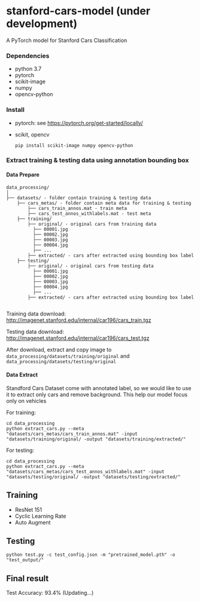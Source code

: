 # stanford-cars-model (under development)

A PyTorch model for Stanford Cars Classification

### Dependencies
- python 3.7
- pytorch
- scikit-image
- numpy
- opencv-python

### Install
- pytorch: see https://pytorch.org/get-started/locally/

- scikit, opencv
    ```angular2html
    pip install scikit-image numpy opencv-python
    ```

### Extract training & testing data using annotation bounding box

#### Data Prepare
  ```
  data_processing/
  │
  ├── datasets/ - folder contain training & testing data
      ├── cars_metas/ - folder contain meta data for training & testing
          ├── cars_train_annos.mat - train meta
          ├── cars_test_annos_withlabels.mat - test meta
      ├── training/
          ├── original/ - original cars from training data
            ├── 00001.jpg
            ├── 00002.jpg
            ├── 00003.jpg
            ├── 00004.jpg
            ├── ...
          ├── extracted/ - cars after extracted using bounding box label
      ├── testing/
          ├── original/ - original cars from testing data
            ├── 00001.jpg
            ├── 00002.jpg
            ├── 00003.jpg
            ├── 00004.jpg
            ├── ...
          ├── extracted/ - cars after extracted using bounding box label
          
  ```
  
  Training data download: http://imagenet.stanford.edu/internal/car196/cars_train.tgz 
  
  Testing data download: http://imagenet.stanford.edu/internal/car196/cars_test.tgz
  
  After download, extract and copy image to ```data_processing/datasets/training/original``` and ```data_processing/datasets/testing/original```
#### Data Extract

Standford Cars Dataset come with annotated label, so we would like to use it to extract only cars and remove background. This help our model focus only on vehicles

For training: 
```
cd data_processing
python extract_cars.py --meta "datasets/cars_metas/cars_train_annos.mat" -input "datasets/training/original/ -output "datasets/training/extracted/"
```
For testing:
```
cd data_processing
python extract_cars.py --meta "datasets/cars_metas/cars_test_annos_withlabels.mat" -input "datasets/testing/original/ -output "datasets/testing/extracted/"
```

## Training
- ResNet 151 
- Cyclic Learning Rate
- Auto Augment
## Testing
```angular2html
python test.py -c test_config.json -m "pretrained_model.pth" -o "test_output/"
```


## Final result
Test Accuracy: 93.4% (Updating...)
